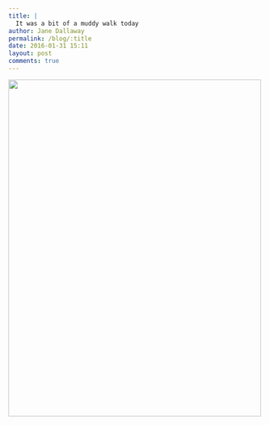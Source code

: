 ```yaml
---
title: |
  It was a bit of a muddy walk today
author: Jane Dallaway
permalink: /blog/:title
date: 2016-01-31 15:11
layout: post
comments: true
---
```


<div><a href="//static.skitters.dallaway.com/JAtp_FullSizeRender.jpg"><img src="//static.skitters.dallaway.com/JAtp_thumb_FullSizeRender.jpg" width="500" height="667"/></a></div>



  

      
